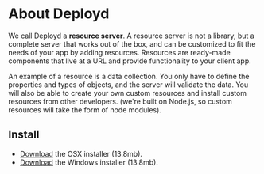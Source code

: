 # About Deployd

We call Deployd a **resource server**. A resource server is not a library, but a complete server that works out of the box, and can be customized to fit the needs of your app by adding resources. Resources are ready-made components that live at a URL and provide functionality to your client app.

An example of a resource is a data collection. You only have to define the properties and types of objects, and the server will validate the data. You will also be able to create your own custom resources and install custom resources from other developers. (we're built on Node.js, so custom resources will take the form of node modules).

## Install

 - [Download](http://www.deployd.com/download.html) the OSX installer (13.8mb).
 - [Download](http://www.deployd.com/download.html) the Windows installer (13.8mb).

